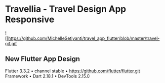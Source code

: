 # Travellia - Travel Design App Responsive

![]https://github.com/MichelleSetiyanti/travel_app_flutter/blob/master/travel-gif.gif

## New Flutter App Design
Flutter 3.3.2 • channel stable • https://github.com/flutter/flutter.git
Framework • Dart 2.18.1 • DevTools 2.15.0
